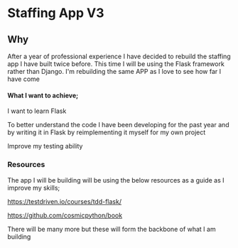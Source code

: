 # Staffing App V3

## Why
After a year of professional experience I have decided to rebuild the staffing app I have built twice before.
This time I will be using the Flask framework rather than Django. I'm rebuilding the same APP as I love to see how far I have come

#### What I want to achieve;

I want to learn Flask

To better understand the code I have been developing for the past year and by writing it in Flask by reimplementing it myself for my own project

Improve my testing ability

### Resources
The app I will be building will be using the below resources as a guide as I improve my skills;

https://testdriven.io/courses/tdd-flask/

https://github.com/cosmicpython/book

There will be many more but these will form the backbone of what I am building


